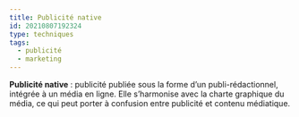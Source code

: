 ```yaml
---
title: Publicité native
id: 20210807192324
type: techniques 
tags:
  - publicité
  - marketing
---
```

         
**Publicité native** : publicité publiée sous la forme d’un publi-rédactionnel, intégrée à un média en ligne. Elle s’harmonise avec la charte graphique du média, ce qui peut porter à confusion entre publicité et contenu médiatique.

